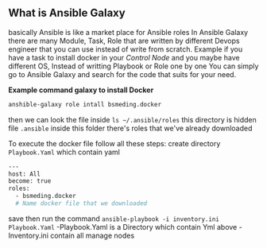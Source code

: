 ## What is Ansible Galaxy
basically Ansible is like a market place for Ansible roles In Ansible Galaxy there are many Module, Task, Role that are written by different Devops engineer that you can use instead of write from scratch. 
Example if you have a task to install docker in your *Control Node* and you maybe have different OS, Instead of writting Playbook or Role one by one You can simply go to Ansible Galaxy and search for the code that suits for your need.

**Example command galaxy to install Docker**
```bash
anshible-galaxy role intall bsmeding.docker
```
then we can look the file inside ``ls ~/.ansible/roles`` this directory is hidden file ``.ansible`` inside this folder there's roles that we've already downloaded

To execute the docker file follow all these steps:
create directory ``Playbook.Yaml`` which contain yaml 
```bash
---
host: All
become: true 
roles:
  - bsmeding.docker     
  # Name docker file that we downloaded
```

save then run the command
``ansible-playbook -i inventory.ini Playbook.Yaml``
-Playbook.Yaml is a Directory which contain Yml above
-Inventory.ini contain all manage nodes
